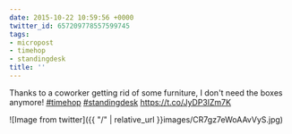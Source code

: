 ```yaml
---
date: 2015-10-22 10:59:56 +0000
twitter_id: 657209778557599745
tags:
- micropost
- timehop
- standingdesk
title: ''
---
```


Thanks to a coworker getting rid of some furniture, I don't need the boxes anymore! [#timehop](https://twitter.com/hashtag/timehop) [#standingdesk](https://twitter.com/hashtag/standingdesk) https://t.co/JyDP3lZm7K

![Image from twitter]({{ "/" | relative_url  }}images/CR7gz7eWoAAvVyS.jpg)
